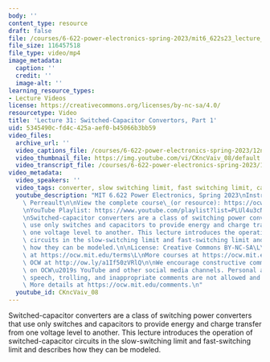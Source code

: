 ```yaml
---
body: ''
content_type: resource
draft: false
file: /courses/6-622-power-electronics-spring-2023/mit6_622s23_lecture_31_360p_16_9.mp4
file_size: 116457518
file_type: video/mp4
image_metadata:
  caption: ''
  credit: ''
  image-alt: ''
learning_resource_types:
- Lecture Videos
license: https://creativecommons.org/licenses/by-nc-sa/4.0/
resourcetype: Video
title: 'Lecture 31: Switched-Capacitor Convertors, Part 1'
uid: 5345490c-fd4c-425a-aef0-b45066b3bb59
video_files:
  archive_url: ''
  video_captions_file: /courses/6-622-power-electronics-spring-2023/12nyfTaoAL0CoRiAAC4YjZ-H9c2hZ-t7E_transcript.webvtt
  video_thumbnail_file: https://img.youtube.com/vi/CKncVaiv_08/default.jpg
  video_transcript_file: /courses/6-622-power-electronics-spring-2023/12nyfTaoAL0CoRiAAC4YjZ-H9c2hZ-t7E_transcript.pdf
video_metadata:
  video_speakers: ''
  video_tags: converter, slow switching limit, fast switching limit, capacitance energy
  youtube_description: "MIT 6.622 Power Electronics, Spring 2023\nInstructor: David\
    \ Perreault\n\nView the complete course\_(or resource): https://ocw.mit.edu/courses/6-622-power-electronics-spring-2023/\L\
    \nYouTube Playlist: https://www.youtube.com/playlist?list=PLUl4u3cNGP62UTc77mJoubhDELSC8lfR0\n\
    \nSwitched-capacitor converters are a class of switching power converters that\
    \ use only switches and capacitors to provide energy and charge transfer from\
    \ one voltage level to another. This lecture introduces the operation of switched-capacitor\
    \ circuits in the slow-switching limit and fast-switching limit and describes\
    \ how they can be modeled.\n\nLicense: Creative Commons BY-NC-SA\L\nMore information\
    \ at https://ocw.mit.edu/terms\L\nMore courses at https://ocw.mit.edu\n\nSupport\
    \ OCW at http://ow.ly/a1If50zVRlQ\n\nWe encourage constructive comments and discussion\
    \ on OCW\u2019s YouTube and other social media channels. Personal attacks, hate\
    \ speech, trolling, and inappropriate comments are not allowed and may be removed.\
    \ More details at https://ocw.mit.edu/comments.\n"
  youtube_id: CKncVaiv_08
---
```

Switched-capacitor converters are a class of switching power converters that use only switches and capacitors to provide energy and charge transfer from one voltage level to another. This lecture introduces the operation of switched-capacitor circuits in the slow-switching limit and fast-switching limit and describes how they can be modeled.